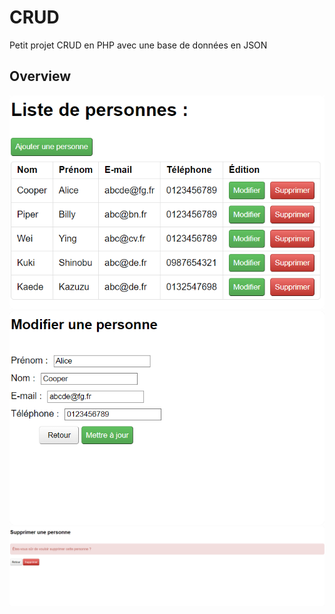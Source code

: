 # CRUD
Petit projet CRUD en PHP avec une base de données en JSON

## Overview

![screenshot](image1.png)
![screenshot](image2.png)
![screenshot](image3.png)
